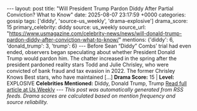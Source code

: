 --- layout: post title: "Will President Trump Pardon Diddy After Partial Conviction? What to Know" date: 2025-08-07 23:17:59 +0000 categories: gossip tags: ['diddy', 'source-us_weekly', 'drama-explosive'] drama_score: 15 primary_celebrity: diddy source: us_weekly source_url: "https://www.usmagazine.com/celebrity-news/news/will-donald-trump-pardon-diddy-after-conviction-what-to-know/" mentions: {'diddy': 6, 'donald_trump': 3, 'trump': 6} --- Before Sean “Diddy” Combs’ trial had even ended, observers began speculating about whether President Donald Trump would pardon him. The chatter increased in the spring after the president pardoned reality stars Todd and Julie Chrisley, who were convicted of bank fraud and tax evasion in 2022. The former Chrisley Knows Best stars, who have maintained […] **Drama Score:** 15 | **Level:** EXPLOSIVE **Celebrities Mentioned:** Diddy, Donald Trump, Trump [Read full article at Us Weekly](https://www.usmagazine.com/celebrity-news/news/will-donald-trump-pardon-diddy-after-conviction-what-to-know/) --- *This post was automatically generated from RSS feeds. Drama scores are calculated based on mention frequency and source reliability.*